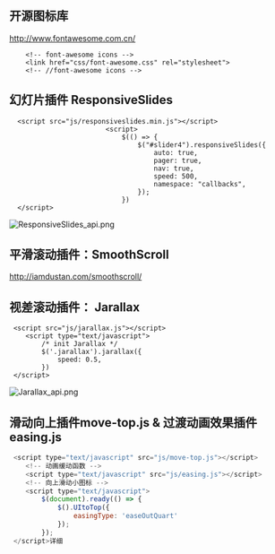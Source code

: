 ##  

## 开源图标库

http://www.fontawesome.com.cn/
```
    <!-- font-awesome icons -->
    <link href="css/font-awesome.css" rel="stylesheet">
    <!-- //font-awesome icons -->
```

## 幻灯片插件 ResponsiveSlides
```
  <script src="js/responsiveslides.min.js"></script>
                        <script>
                            $(() => {
                                $("#slider4").responsiveSlides({
                                    auto: true,
                                    pager: true,
                                    nav: true,
                                    speed: 500,
                                    namespace: "callbacks",
                                });
                            })
  </script>
```

![ResponsiveSlides_api.png](https://cdn.acwing.com/media/article/image/2022/10/31/118375_ed6c134358-ResponsiveSlides_api.png)

## 平滑滚动插件：SmoothScroll

http://iamdustan.com/smoothscroll/

## 视差滚动插件： Jarallax

```
 <script src="js/jarallax.js"></script>
    <script type="text/javascript">
        /* init Jarallax */
        $('.jarallax').jarallax({
            speed: 0.5,
        })
 </script>
```

![Jarallax_api.png](https://cdn.acwing.com/media/article/image/2022/10/31/118375_dbba2ed158-jarallax_api.png)



## 滑动向上插件move-top.js & 过渡动画效果插件 easing.js

```javascript
 <script type="text/javascript" src="js/move-top.js"></script>
    <!-- 动画缓动函数 -->
    <script type="text/javascript" src="js/easing.js"></script>
    <!-- 向上滑动小图标 -->
    <script type="text/javascript">
        $(document).ready(() => {
            $().UItoTop({
                easingType: 'easeOutQuart'
            });
        });
 </script>详细
```



